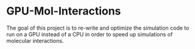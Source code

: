 # GPU-Mol-Interactions
The goal of this project is to re-write and optimize the simulation code to run on a GPU instead of a CPU in order to speed up simulations  of molecular interactions.
